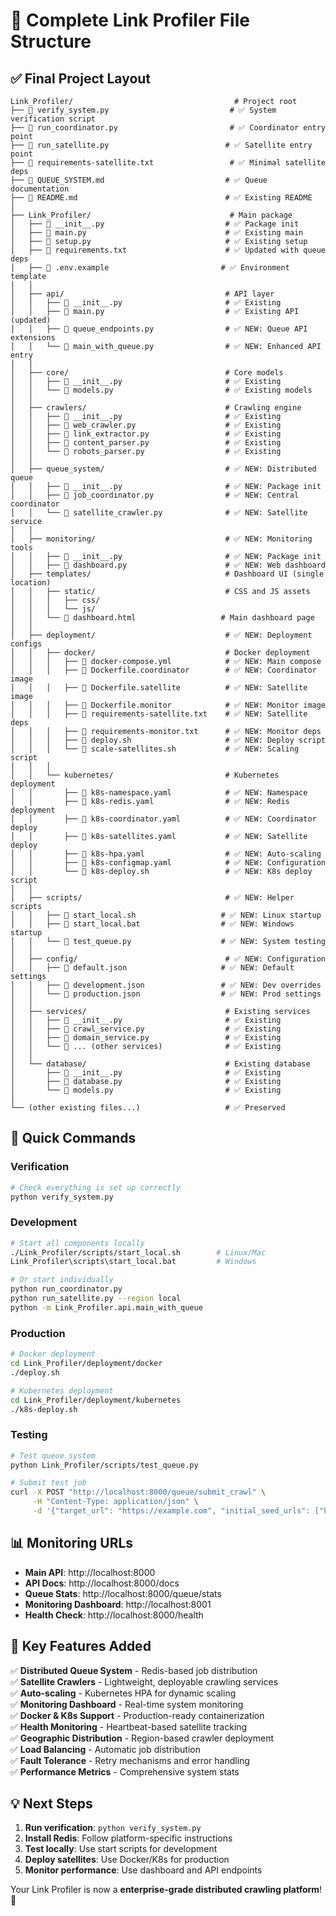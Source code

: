 # 📁 Complete Link Profiler File Structure

## ✅ Final Project Layout

```
Link_Profiler/                                    # Project root
├── 📄 verify_system.py                           # ✅ System verification script
├── 📄 run_coordinator.py                         # ✅ Coordinator entry point
├── 📄 run_satellite.py                          # ✅ Satellite entry point  
├── 📄 requirements-satellite.txt                 # ✅ Minimal satellite deps
├── 📄 QUEUE_SYSTEM.md                           # ✅ Queue documentation
├── 📄 README.md                                 # ✅ Existing README
│
├── Link_Profiler/                               # Main package
│   ├── 📄 __init__.py                           # ✅ Package init
│   ├── 📄 main.py                               # ✅ Existing main
│   ├── 📄 setup.py                              # ✅ Existing setup  
│   ├── 📄 requirements.txt                      # ✅ Updated with queue deps
│   ├── 📄 .env.example                         # ✅ Environment template
│   │
│   ├── api/                                    # API layer
│   │   ├── 📄 __init__.py                       # ✅ Existing
│   │   ├── 📄 main.py                           # ✅ Existing API (updated)
│   │   ├── 📄 queue_endpoints.py                # ✅ NEW: Queue API extensions
│   │   └── 📄 main_with_queue.py                # ✅ NEW: Enhanced API entry
│   │
│   ├── core/                                   # Core models
│   │   ├── 📄 __init__.py                       # ✅ Existing
│   │   └── 📄 models.py                         # ✅ Existing models
│   │
│   ├── crawlers/                               # Crawling engine
│   │   ├── 📄 __init__.py                       # ✅ Existing
│   │   ├── 📄 web_crawler.py                    # ✅ Existing
│   │   ├── 📄 link_extractor.py                 # ✅ Existing
│   │   ├── 📄 content_parser.py                 # ✅ Existing
│   │   └── 📄 robots_parser.py                  # ✅ Existing
│   │
│   ├── queue_system/                           # ✅ NEW: Distributed queue
│   │   ├── 📄 __init__.py                       # ✅ NEW: Package init
│   │   ├── 📄 job_coordinator.py                # ✅ NEW: Central coordinator
│   │   └── 📄 satellite_crawler.py              # ✅ NEW: Satellite service
│   │
│   ├── monitoring/                             # ✅ NEW: Monitoring tools
│   │   ├── 📄 __init__.py                       # ✅ NEW: Package init  
│   │   ├── 📄 dashboard.py                      # ✅ NEW: Web dashboard
│   ├── templates/                              # Dashboard UI (single location)
│   │   ├── static/                             # CSS and JS assets
│   │   │   ├── css/
│   │   │   └── js/
│   │   └── 📄 dashboard.html                   # Main dashboard page
│   │
│   ├── deployment/                             # ✅ NEW: Deployment configs
│   │   ├── docker/                             # Docker deployment
│   │   │   ├── 📄 docker-compose.yml            # ✅ NEW: Main compose
│   │   │   ├── 📄 Dockerfile.coordinator        # ✅ NEW: Coordinator image
│   │   │   ├── 📄 Dockerfile.satellite          # ✅ NEW: Satellite image
│   │   │   ├── 📄 Dockerfile.monitor            # ✅ NEW: Monitor image
│   │   │   ├── 📄 requirements-satellite.txt    # ✅ NEW: Satellite deps
│   │   │   ├── 📄 requirements-monitor.txt      # ✅ NEW: Monitor deps
│   │   │   ├── 📄 deploy.sh                     # ✅ NEW: Deploy script
│   │   │   └── 📄 scale-satellites.sh           # ✅ NEW: Scaling script
│   │   │
│   │   └── kubernetes/                         # Kubernetes deployment
│   │       ├── 📄 k8s-namespace.yaml            # ✅ NEW: Namespace
│   │       ├── 📄 k8s-redis.yaml                # ✅ NEW: Redis deployment
│   │       ├── 📄 k8s-coordinator.yaml          # ✅ NEW: Coordinator deploy
│   │       ├── 📄 k8s-satellites.yaml           # ✅ NEW: Satellite deploy
│   │       ├── 📄 k8s-hpa.yaml                  # ✅ NEW: Auto-scaling
│   │       ├── 📄 k8s-configmap.yaml            # ✅ NEW: Configuration
│   │       └── 📄 k8s-deploy.sh                 # ✅ NEW: K8s deploy script
│   │
│   ├── scripts/                                # ✅ NEW: Helper scripts
│   │   ├── 📄 start_local.sh                   # ✅ NEW: Linux startup
│   │   ├── 📄 start_local.bat                  # ✅ NEW: Windows startup
│   │   └── 📄 test_queue.py                    # ✅ NEW: System testing
│   │
│   ├── config/                                 # ✅ NEW: Configuration
│   │   ├── 📄 default.json                     # ✅ NEW: Default settings
│   │   ├── 📄 development.json                 # ✅ NEW: Dev overrides
│   │   └── 📄 production.json                  # ✅ NEW: Prod settings
│   │
│   ├── services/                               # Existing services  
│   │   ├── 📄 __init__.py                       # ✅ Existing
│   │   ├── 📄 crawl_service.py                  # ✅ Existing
│   │   ├── 📄 domain_service.py                 # ✅ Existing
│   │   └── 📄 ... (other services)              # ✅ Existing
│   │
│   └── database/                               # Existing database
│       ├── 📄 __init__.py                       # ✅ Existing
│       ├── 📄 database.py                       # ✅ Existing
│       └── 📄 models.py                         # ✅ Existing
│
└── (other existing files...)                   # ✅ Preserved
```

## 🚀 Quick Commands

### Verification
```bash
# Check everything is set up correctly
python verify_system.py
```

### Development
```bash
# Start all components locally
./Link_Profiler/scripts/start_local.sh        # Linux/Mac
Link_Profiler\scripts\start_local.bat         # Windows

# Or start individually
python run_coordinator.py
python run_satellite.py --region local
python -m Link_Profiler.api.main_with_queue
```

### Production
```bash
# Docker deployment
cd Link_Profiler/deployment/docker
./deploy.sh

# Kubernetes deployment  
cd Link_Profiler/deployment/kubernetes
./k8s-deploy.sh
```

### Testing
```bash
# Test queue system
python Link_Profiler/scripts/test_queue.py

# Submit test job
curl -X POST "http://localhost:8000/queue/submit_crawl" \
     -H "Content-Type: application/json" \
     -d '{"target_url": "https://example.com", "initial_seed_urls": ["https://competitor.com"]}'
```

## 📊 Monitoring URLs

- **Main API**: http://localhost:8000
- **API Docs**: http://localhost:8000/docs  
- **Queue Stats**: http://localhost:8000/queue/stats
- **Monitoring Dashboard**: http://localhost:8001
- **Health Check**: http://localhost:8000/health

## 🎯 Key Features Added

✅ **Distributed Queue System** - Redis-based job distribution  
✅ **Satellite Crawlers** - Lightweight, deployable crawling services  
✅ **Auto-scaling** - Kubernetes HPA for dynamic scaling  
✅ **Monitoring Dashboard** - Real-time system monitoring  
✅ **Docker & K8s Support** - Production-ready containerization  
✅ **Health Monitoring** - Heartbeat-based satellite tracking  
✅ **Geographic Distribution** - Region-based crawler deployment  
✅ **Load Balancing** - Automatic job distribution  
✅ **Fault Tolerance** - Retry mechanisms and error handling  
✅ **Performance Metrics** - Comprehensive system stats  

## 💡 Next Steps

1. **Run verification**: `python verify_system.py`
2. **Install Redis**: Follow platform-specific instructions
3. **Test locally**: Use start scripts for development  
4. **Deploy satellites**: Use Docker/K8s for production
5. **Monitor performance**: Use dashboard and API endpoints

Your Link Profiler is now a **enterprise-grade distributed crawling platform**! 🚀
